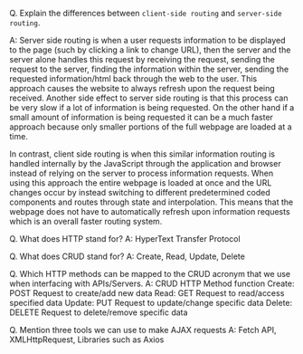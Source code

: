Q.  Explain the differences between `client-side routing` and `server-side routing`.

A:  Server side routing is when a user requests information to be displayed to the page (such by clicking a link to change URL), then the server and the server alone handles this request by receiving the request, sending the request to the server, finding the information within the server, sending the requested information/html back through the web to the user. This approach causes the website to always refresh upon the request being received. Another side effect to server side routing is that this process can be very slow if a lot of information is being requested. On the other hand if a small amount of information is being requested it can be a much faster approach because only smaller portions of the full webpage are loaded at a time. 

In contrast, client side routing is when this similar information routing is handled internally by the JavaScript through the application and browser instead of relying on the server to process information requests. When using this approach the entire webpage is loaded at once and the URL changes occur by instead switching to different predetermined coded components and routes through state and interpolation. This means that the webpage does not have to automatically refresh upon information requests which is an overall faster routing system.

Q.  What does HTTP stand for?
A:  HyperText Transfer Protocol

Q.  What does CRUD stand for?
A:  Create, Read, Update, Delete

Q.  Which HTTP methods can be mapped to the CRUD acronym that we use when interfacing with APIs/Servers.
A:  CRUD        HTTP Method     function
    Create:     POST            Request to create/add new data
    Read:       GET             Request to read/access specified data
    Update:     PUT             Request to update/change specific data
    Delete:     DELETE          Request to delete/remove specific data

Q.  Mention three tools we can use to make AJAX requests
A:  Fetch API, XMLHttpRequest, Libraries such as Axios